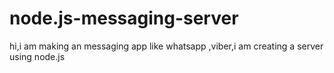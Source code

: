 # node.js-messaging-server
hi,i am making an messaging app like whatsapp ,viber,i am creating a server using node.js 
